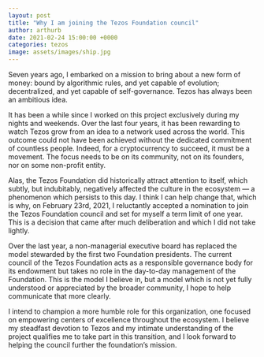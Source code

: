 ```yaml
---
layout: post
title: "Why I am joining the Tezos Foundation council"
author: arthurb
date: 2021-02-24 15:00:00 +0000
categories: tezos
image: assets/images/ship.jpg
---
```


Seven years ago, I embarked on a mission to bring about a new form of money: bound by algorithmic rules, and yet capable of evolution; decentralized, and yet capable of self-governance. Tezos has always been an ambitious idea. 

It has been a while since I worked on this project exclusively during my nights and weekends. Over the last four years, it has been rewarding to watch Tezos grow from an idea to a network used across the world. This outcome could not have been achieved without the dedicated commitment of countless people. Indeed, for a cryptocurrency to succeed, it must be a movement. The focus needs to be on its community, not on its founders, nor on some non-profit entity.

Alas, the Tezos Foundation did historically attract attention to itself, which subtly, but indubitably, negatively affected the culture in the ecosystem — a phenomenon which persists to this day. I think I can help change that, which is why, on February 23rd, 2021, I reluctantly accepted a nomination to join the Tezos Foundation council and set for myself a term limit of one year. This is a decision that came after much deliberation and which I did not take lightly.

Over the last year, a non-managerial executive board has replaced the model stewarded by the first two Foundation presidents. The current council of the Tezos Foundation acts as a responsible governance body for its endowment but takes no role in the day-to-day management of the Foundation. This is the model I believe in, but a model which is not yet fully understood or appreciated by the broader community, I hope to help communicate that more clearly.

I intend to champion a more humble role for this organization, one focused on empowering centers of excellence throughout the ecosystem. I believe my steadfast devotion to Tezos and my intimate understanding of the project qualifies me to take part in this transition, and I look forward to helping the council further the foundation’s mission.
